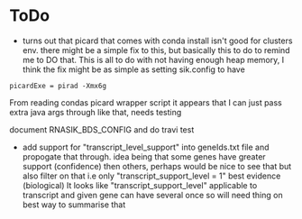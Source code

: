 # ToDo

- turns out that picard that comes with conda install isn't good for clusters env.
there might be a simple fix to this, but basically this to do to remind me to DO that.
This is all to do with not having enough heap memory, I think the fix might be as simple
as setting sik.config to have

```
picardExe = pirad -Xmx6g
```

From reading condas picard wrapper script it appears that I can just pass extra java args
through like that, needs testing

document RNASIK_BDS_CONFIG and do travi test

- add support for "transcript_level_support" into geneIds.txt file and propogate that through.
idea being that some genes have greater support (confidence) then others, perhaps would be nice
to see that but also filter on that i.e only "transcript_support_level = 1" best evidence (biological)
It looks like "transcript_support_level" applicable to transcript and given gene can have several once
so will need thing on best way to summarise that
